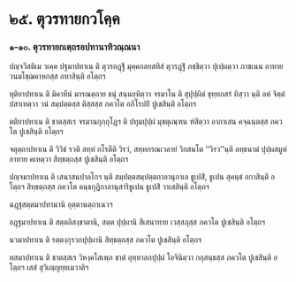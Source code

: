 <h1>๒๕. ตุวรทายกวโคฺค</h1>
<h3>๑-๑๐. ตุวรทายกเตฺถรอปทานาทิวณฺณนา</h3>
<p> ปญฺจวีสติเม   วเคฺค ปฐมาปทาเน ติ ตุวรอฎฺฐิํ มุคฺคกลยสทิสํ ตุวรฎฺฐิํ ภชฺชิตฺวา ปุเปฺผตฺวา ภาชเนน อาทาย  วนมโชฺฌคาหกสฺส  อทาสินฺติ อโตฺถฯ</p>


<p> ทุติยาปทาเน ติ มิคาทีนํ มารณตฺถาย ธนุํ สนฺนยฺหิตฺวา จรมาโน ติ สุปุปฺผิตํ ขุทฺทกสรํ ทิสฺวา นฺติ อหํ จิตฺตํ ปสาเทตฺวา วนํ สมฺปตฺตสฺส ติสฺสสฺส ภควโต อภิโรปยิํ ปูเชสินฺติ อโตฺถฯ</p>


<p> ตติยาปทาเน ติ ชาตสฺสเร จรมานกุกฺกุโฎฯ ติ ปทุมปุปฺผํ มุขตุเณฺฑน ฑํสิตฺวา อากาเสน คจฺฉนฺตสฺส  ภควโต  ปูเชสินฺติ อโตฺถฯ</p>


<p> จตุตฺถาปทาเน ติ วิวิธํ รวติ สทฺทํ กโรตีติ วิรวํ, สทฺทกรณเวลายํ วิกสนโต ‘‘วิรว’’นฺติ ลทฺธนามํ ปุปฺผสมูหํ อาทาย คเหตฺวา สิทฺธตฺถสฺส  ปูเชสินฺติ อโตฺถฯ</p>


<p> ปญฺจมาปทาเน ติ เสนาสนปาลโกฯ นฺติ สมฺปตฺตสมฺปตฺตกาลานุกาเล ธูเปสิํ, ธูเปน สุคนฺธํ อกาสินฺติ  อโตฺถฯ สิทฺธตฺถสฺส ภควโต คนฺธกุฎิกาลานุสาริธูเปน ธูเปสิํ วาเสสินฺติ อโตฺถฯ</p>


<p>ฉฎฺฐสตฺตมาปทานานิ อุตฺตานตฺถาเนวฯ</p>


<p> อฎฺฐมาปทาเน  ติ สตฺตลิสงฺขาตานิ, สตฺต ปุปฺผานิ สีเสนาทาย เวสฺสภุสฺส ภควโต  ปูเชสินฺติ อโตฺถฯ</p>


<p> นวมาปทาเน ติ รตฺตงฺกุรวกปุปฺผานิ สิทฺธตฺถสฺส ภควโต ปูเชสินฺติ อโตฺถฯ</p>


<p> ทสมาปทาเน ติ ชาตสฺสเร วิหงฺคโสเพฺภ ชาตํ อุทฺทาลกปุปฺผํ โอจินิตฺวา กกุสนฺธสฺส ภควโต ปูเชสินฺติ อโตฺถฯ เสสํ สุวิเญฺญยฺยเมวาติฯ</p>

</p>





